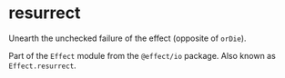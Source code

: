 # resurrect

Unearth the unchecked failure of the effect (opposite of `orDie`).

Part of the `Effect` module from the `@effect/io` package. Also known as `Effect.resurrect`.
